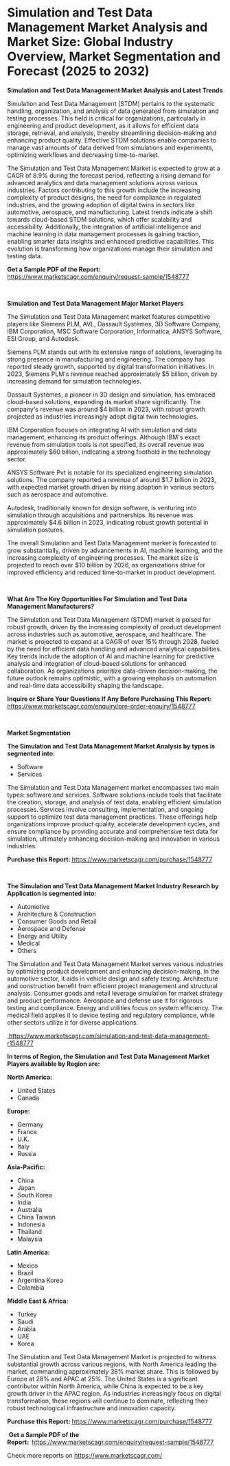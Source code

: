 <p><h1>Simulation and Test Data Management Market Analysis and Market Size: Global Industry Overview, Market Segmentation and Forecast (2025 to 2032)</h1></p><p><strong>Simulation and Test Data Management Market Analysis and Latest Trends</strong></p>
<p><p>Simulation and Test Data Management (STDM) pertains to the systematic handling, organization, and analysis of data generated from simulation and testing processes. This field is critical for organizations, particularly in engineering and product development, as it allows for efficient data storage, retrieval, and analysis, thereby streamlining decision-making and enhancing product quality. Effective STDM solutions enable companies to manage vast amounts of data derived from simulations and experiments, optimizing workflows and decreasing time-to-market.</p><p>The Simulation and Test Data Management Market is expected to grow at a CAGR of 8.9% during the forecast period, reflecting a rising demand for advanced analytics and data management solutions across various industries. Factors contributing to this growth include the increasing complexity of product designs, the need for compliance in regulated industries, and the growing adoption of digital twins in sectors like automotive, aerospace, and manufacturing. Latest trends indicate a shift towards cloud-based STDM solutions, which offer scalability and accessibility. Additionally, the integration of artificial intelligence and machine learning in data management processes is gaining traction, enabling smarter data insights and enhanced predictive capabilities. This evolution is transforming how organizations manage their simulation and testing data.</p></p>
<p><strong>Get a Sample PDF of the Report:&nbsp;</strong> <a href="https://www.marketscagr.com/enquiry/request-sample/1548777?utm_campaign=2924&utm_medium=2&utm_source=Github&utm_content=ia&utm_term=10032025&utm_id=simulation-and-test-data-management">https://www.marketscagr.com/enquiry/request-sample/1548777</a></p>
<p>&nbsp;</p>
<p><strong>Simulation and Test Data Management Major Market Players</strong></p>
<p><p>The Simulation and Test Data Management market features competitive players like Siemens PLM, AVL, Dassault Systèmes, 3D Software Company, IBM Corporation, MSC Software Corporation, Informatica, ANSYS Software, ESI Group, and Autodesk. </p><p>Siemens PLM stands out with its extensive range of solutions, leveraging its strong presence in manufacturing and engineering. The company has reported steady growth, supported by digital transformation initiatives. In 2023, Siemens PLM's revenue reached approximately $5 billion, driven by increasing demand for simulation technologies.</p><p>Dassault Systèmes, a pioneer in 3D design and simulation, has embraced cloud-based solutions, expanding its market share significantly. The company's revenue was around $4 billion in 2023, with robust growth projected as industries increasingly adopt digital twin technologies.</p><p>IBM Corporation focuses on integrating AI with simulation and data management, enhancing its product offerings. Although IBM's exact revenue from simulation tools is not specified, its overall revenue was approximately $60 billion, indicating a strong foothold in the technology sector.</p><p>ANSYS Software Pvt is notable for its specialized engineering simulation solutions. The company reported a revenue of around $1.7 billion in 2023, with expected market growth driven by rising adoption in various sectors such as aerospace and automotive.</p><p>Autodesk, traditionally known for design software, is venturing into simulation through acquisitions and partnerships. Its revenue was approximately $4.6 billion in 2023, indicating robust growth potential in simulation postures.</p><p>The overall Simulation and Test Data Management market is forecasted to grow substantially, driven by advancements in AI, machine learning, and the increasing complexity of engineering processes. The market size is projected to reach over $10 billion by 2026, as organizations strive for improved efficiency and reduced time-to-market in product development.</p></p>
<p>&nbsp;</p>
<p><strong>What Are The Key Opportunities For Simulation and Test Data Management Manufacturers?</strong></p>
<p><p>The Simulation and Test Data Management (STDM) market is poised for robust growth, driven by the increasing complexity of product development across industries such as automotive, aerospace, and healthcare. The market is projected to expand at a CAGR of over 15% through 2028, fueled by the need for efficient data handling and advanced analytical capabilities. Key trends include the adoption of AI and machine learning for predictive analysis and integration of cloud-based solutions for enhanced collaboration. As organizations prioritize data-driven decision-making, the future outlook remains optimistic, with a growing emphasis on automation and real-time data accessibility shaping the landscape.</p></p>
<p><strong>Inquire or Share Your Questions If Any Before Purchasing This Report:</strong> <a href="https://www.marketscagr.com/enquiry/pre-order-enquiry/1548777?utm_campaign=2924&utm_medium=2&utm_source=Github&utm_content=ia&utm_term=10032025&utm_id=simulation-and-test-data-management">https://www.marketscagr.com/enquiry/pre-order-enquiry/1548777</a></p>
<p>&nbsp;</p>
<p><strong>Market Segmentation</strong></p>
<p><strong>The Simulation and Test Data Management Market Analysis by types is segmented into:</strong></p>
<p><ul><li>Software</li><li>Services</li></ul></p>
<p><p>The Simulation and Test Data Management market encompasses two main types: software and services. Software solutions include tools that facilitate the creation, storage, and analysis of test data, enabling efficient simulation processes. Services involve consulting, implementation, and ongoing support to optimize test data management practices. These offerings help organizations improve product quality, accelerate development cycles, and ensure compliance by providing accurate and comprehensive test data for simulation, ultimately enhancing decision-making and innovation in various industries.</p></p>
<p><strong>Purchase this Report:&nbsp;</strong><a href="https://www.marketscagr.com/purchase/1548777?utm_campaign=2924&utm_medium=2&utm_source=Github&utm_content=ia&utm_term=10032025&utm_id=simulation-and-test-data-management">https://www.marketscagr.com/purchase/1548777</a></p>
<p>&nbsp;</p>
<p><strong>The Simulation and Test Data Management Market Industry Research by Application is segmented into:</strong></p>
<p><ul><li>Automotive</li><li>Architecture & Construction</li><li>Consumer Goods and Retail</li><li>Aerospace and Defense</li><li>Energy and Utility</li><li>Medical</li><li>Others</li></ul></p>
<p><p>The Simulation and Test Data Management Market serves various industries by optimizing product development and enhancing decision-making. In the automotive sector, it aids in vehicle design and safety testing. Architecture and construction benefit from efficient project management and structural analysis. Consumer goods and retail leverage simulation for market strategy and product performance. Aerospace and defense use it for rigorous testing and compliance. Energy and utilities focus on system efficiency. The medical field applies it to device testing and regulatory compliance, while other sectors utilize it for diverse applications.</p></p>
<p><a href="https://www.marketscagr.com/simulation-and-test-data-management-r1548777?utm_campaign=2924&utm_medium=2&utm_source=Github&utm_content=ia&utm_term=10032025&utm_id=simulation-and-test-data-management">&nbsp;https://www.marketscagr.com/simulation-and-test-data-management-r1548777</a></p>
<p><strong>In terms of Region, the Simulation and Test Data Management Market Players available by Region are:</strong></p>
<p>
    <p> <strong> North America: </strong>
        <ul>
            <li>United States</li>
            <li>Canada</li>
        </ul>
        </p> 
    <p> <strong> Europe: </strong>
        <ul>
            <li>Germany</li>
            <li>France</li>
            <li>U.K.</li>
            <li>Italy</li>
            <li>Russia</li>
        </ul>
        </p> 
    <p> <strong> Asia-Pacific: </strong>
        <ul>
            <li>China</li>
            <li>Japan</li>
            <li>South Korea</li>
            <li>India</li>
            <li>Australia</li>
            <li>China Taiwan</li>
            <li>Indonesia</li>
            <li>Thailand</li>
            <li>Malaysia</li>
        </ul>
        </p> 
    <p> <strong> Latin America: </strong>
        <ul>
            <li>Mexico</li>
            <li>Brazil</li>
            <li>Argentina Korea</li>
            <li>Colombia</li>
        </ul>
        </p> 
    <p> <strong> Middle East & Africa: </strong>
        <ul>
            <li>Turkey</li>
            <li>Saudi</li>
            <li>Arabia</li>
            <li>UAE</li>
            <li>Korea</li>
        </ul>
    </p>
    </p>
<p><p>The Simulation and Test Data Management Market is projected to witness substantial growth across various regions, with North America leading the market, commanding approximately 38% market share. This is followed by Europe at 28% and APAC at 25%. The United States is a significant contributor within North America, while China is expected to be a key growth driver in the APAC region. As industries increasingly focus on digital transformation, these regions will continue to dominate, reflecting their robust technological infrastructure and innovation capacity.</p></p>
<p><strong>Purchase this Report: </strong><a href="https://www.marketscagr.com/purchase/1548777?utm_campaign=2924&utm_medium=2&utm_source=Github&utm_content=ia&utm_term=10032025&utm_id=simulation-and-test-data-management">https://www.marketscagr.com/purchase/1548777</a></p>
<p>&nbsp;<strong>Get a Sample PDF of the Report:&nbsp;&nbsp;</strong><a href="https://www.marketscagr.com/enquiry/request-sample/1548777?utm_campaign=2924&utm_medium=2&utm_source=Github&utm_content=ia&utm_term=10032025&utm_id=simulation-and-test-data-management">https://www.marketscagr.com/enquiry/request-sample/1548777</a></p>
<p><strong></strong></p>
<p>Check more reports on <a href="https://www.marketscagr.com/?utm_campaign=2924&utm_medium=2&utm_source=Github&utm_content=ia&utm_term=10032025&utm_id=simulation-and-test-data-management">https://www.marketscagr.com/</a></p>